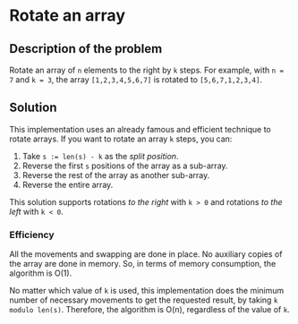 # Rotate an array
## Description of the problem

Rotate an array of `n` elements to the right by `k` steps.
For example, with `n = 7` and `k = 3`, the array `[1,2,3,4,5,6,7]` is rotated
to `[5,6,7,1,2,3,4]`.

## Solution

This implementation uses an already famous and efficient technique to rotate
arrays. If you want to rotate an array `k` steps, you can:

1. Take `s := len(s) - k` as the *split position*.
2. Reverse the first `s` positions of the array as a sub-array.
3. Reverse the rest of the array as another sub-array.
4. Reverse the entire array.

This solution supports rotations *to the right* with `k > 0` and rotations *to
the left* with `k < 0`.

### Efficiency

All the movements and swapping are done in place. No auxiliary copies of the
array are done in memory. So, in terms of memory consumption, the algorithm is
O(1).

No matter which value of `k` is used, this implementation does the minimum
number of necessary movements to get the requested result, by taking `k modulo
len(s)`. Therefore, the algorithm is O(n), regardless of the value of `k`.
